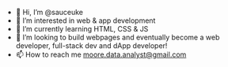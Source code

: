 - 👋 Hi, I’m @sauceuke
- 👀 I’m interested in web & app development 
- 🌱 I’m currently learning HTML, CSS & JS
- 💞️ I’m looking to build webpages and eventually become a web developer, full-stack dev and dApp developer!
- 📫 How to reach me moore.data.analyst@gmail.com

<!---
sauceuke/sauceuke is a ✨ special ✨ repository because its `README.md` (this file) appears on your GitHub profile.
You can click the Preview link to take a look at your changes.
--->
